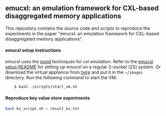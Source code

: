 ## emucxl: an emulation framework for CXL-based disaggregated memory applications

This repository contains the source code and scripts to reproduce the experiments in the paper "emucxl: an emulation framework for CXL-based disaggregated memory applications".

#### emucxl setup instructions
emucxl uses the [pond](https://github.com/vtess/Pond) techniques for cxl emulation. 
Refer to the [emucxl setup README](https://github.com/cloudarxiv/pond-emucxl/tree/master/emucxl) for setting up emucxl on a regular 2-socket (2S) system. Or download the virtual appliance from [here](https://drive.google.com/file/d/1) and put it in the `~/images` directory. Run the following command to start the VM.

```bash
    $ bash ./scripts/start_vm.sh
```

#### Reproduce key value store experiments
```bash
bash kv_script.sh > result_kv.txt
```